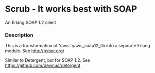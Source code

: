 Scrub - It works best with SOAP
==============================
An Erlang SOAP 1.2 client

### Description
This is a transformation of Yaws' yaws_soap12_lib into a separate Erlang module. See http://hyber.org/

Similar to Detergent, but for SOAP 1.2. See https://github.com/devinus/detergent
